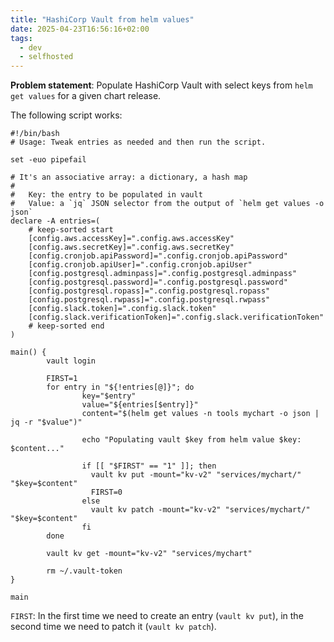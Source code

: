 ```yaml
---
title: "HashiCorp Vault from helm values"
date: 2025-04-23T16:56:16+02:00
tags:
  - dev
  - selfhosted
---
```


**Problem statement**: Populate HashiCorp Vault with select keys from `helm get
values` for a given chart release.

The following script works:

```shell
#!/bin/bash
# Usage: Tweak entries as needed and then run the script.

set -euo pipefail

# It's an associative array: a dictionary, a hash map
#
#   Key: the entry to be populated in vault
#   Value: a `jq` JSON selector from the output of `helm get values -o json`
declare -A entries=(
    # keep-sorted start
    [config.aws.accessKey]=".config.aws.accessKey"
    [config.aws.secretKey]=".config.aws.secretKey"
    [config.cronjob.apiPassword]=".config.cronjob.apiPassword"
    [config.cronjob.apiUser]=".config.cronjob.apiUser"
    [config.postgresql.adminpass]=".config.postgresql.adminpass"
    [config.postgresql.password]=".config.postgresql.password"
    [config.postgresql.ropass]=".config.postgresql.ropass"
    [config.postgresql.rwpass]=".config.postgresql.rwpass"
    [config.slack.token]=".config.slack.token"
    [config.slack.verificationToken]=".config.slack.verificationToken"
    # keep-sorted end
)

main() {
        vault login

        FIRST=1
        for entry in "${!entries[@]}"; do
                key="$entry"
                value="${entries[$entry]}"
                content="$(helm get values -n tools mychart -o json | jq -r "$value")"

                echo "Populating vault $key from helm value $key: $content..."

                if [[ "$FIRST" == "1" ]]; then
                  vault kv put -mount="kv-v2" "services/mychart/" "$key=$content"
                  FIRST=0
                else
                  vault kv patch -mount="kv-v2" "services/mychart/" "$key=$content"
                fi
        done

        vault kv get -mount="kv-v2" "services/mychart"

        rm ~/.vault-token
}

main
```

`FIRST`: In the first time we need to create an entry (`vault kv put`), in the
second time we need to patch it (`vault kv patch`).
